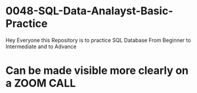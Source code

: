 # 0048-SQL-Data-Analayst-Basic-Practice

Hey Everyone this Repository is to practice SQL Database From Beginner to Intermediate and to Advance

# Can be made visible more clearly on a ZOOM CALL
